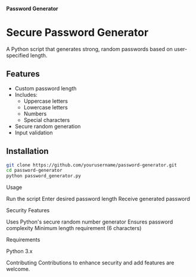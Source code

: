 **Password Generator**


# Secure Password Generator

A Python script that generates strong, random passwords based on user-specified length.

## Features
- Custom password length
- Includes:
  - Uppercase letters
  - Lowercase letters
  - Numbers
  - Special characters
- Secure random generation
- Input validation

## Installation
```bash
git clone https://github.com/yourusername/password-generator.git
cd password-generator
python password_generator.py
```
Usage

Run the script
Enter desired password length
Receive generated password

Security Features

Uses Python's secure random number generator
Ensures password complexity
Minimum length requirement (6 characters)

Requirements

Python 3.x

Contributing
Contributions to enhance security and add features are welcome.
